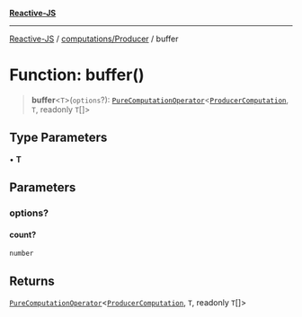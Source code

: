 [**Reactive-JS**](../../../README.md)

***

[Reactive-JS](../../../README.md) / [computations/Producer](../README.md) / buffer

# Function: buffer()

> **buffer**\<`T`\>(`options`?): [`PureComputationOperator`](../../type-aliases/PureComputationOperator.md)\<[`ProducerComputation`](../interfaces/ProducerComputation.md), `T`, readonly `T`[]\>

## Type Parameters

• **T**

## Parameters

### options?

#### count?

`number`

## Returns

[`PureComputationOperator`](../../type-aliases/PureComputationOperator.md)\<[`ProducerComputation`](../interfaces/ProducerComputation.md), `T`, readonly `T`[]\>
